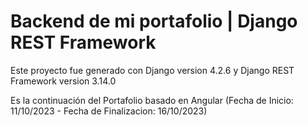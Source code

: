 # Backend de mi portafolio | Django REST Framework

Este proyecto fue generado con Django version 4.2.6 y Django REST Framework version 3.14.0

Es la continuación del Portafolio basado en Angular (Fecha de Inicio: 11/10/2023 - Fecha de Finalizacion: 16/10/2023)


